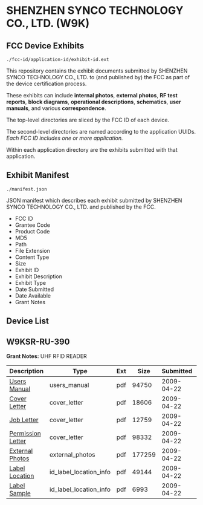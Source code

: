 # SHENZHEN SYNCO TECHNOLOGY CO., LTD. (W9K)
## FCC Device Exhibits

```
./fcc-id/application-id/exhibit-id.ext
```

This repository contains the exhibit documents submitted by SHENZHEN SYNCO TECHNOLOGY CO., LTD. to (and published by) the FCC as part of the device certification process.

These exhibits can include **internal photos**, **external photos**, **RF test reports**, **block diagrams**, **operational descriptions**, **schematics**, **user manuals**, and various **correspondence**.

The top-level directories are sliced by the FCC ID of each device.

The second-level directories are named according to the application UUIDs. *Each FCC ID includes one or more application.*

Within each application directory are the exhibits submitted with that application. 

## Exhibit Manifest

```
./manifest.json
```

JSON manifest which describes each exhibit submitted by SHENZHEN SYNCO TECHNOLOGY CO., LTD. and published by the FCC.

- FCC ID
- Grantee Code
- Product Code
- MD5
- Path
- File Extension
- Content Type
- Size
- Exhibit ID
- Exhibit Description
- Exhibit Type
- Date Submitted
- Date Available
- Grant Notes

## Device List
## W9KSR-RU-390
**Grant Notes:** UHF RFID READER

| Description | Type | Ext | Size | Submitted | Available |
| ----------- | ---- | --- | ---- | --------- | --------- |
| [Users Manual](W9KSR-RU-390/9c8a206815c174c0a2e7d7f9bb5a8cfb/1100186.pdf) | users_manual | pdf | 94750 | 2009-04-22 | 2009-04-22 |
| [Cover Letter](W9KSR-RU-390/9c8a206815c174c0a2e7d7f9bb5a8cfb/1100180.pdf) | cover_letter | pdf | 18606 | 2009-04-22 | 2009-04-22 |
| [Job Letter](W9KSR-RU-390/9c8a206815c174c0a2e7d7f9bb5a8cfb/1100184.pdf) | cover_letter | pdf | 12759 | 2009-04-22 | 2009-04-22 |
| [Permission Letter](W9KSR-RU-390/9c8a206815c174c0a2e7d7f9bb5a8cfb/1100185.pdf) | cover_letter | pdf | 98332 | 2009-04-22 | 2009-04-22 |
| [External Photos](W9KSR-RU-390/9c8a206815c174c0a2e7d7f9bb5a8cfb/1100181.pdf) | external_photos | pdf | 177259 | 2009-04-22 | 2009-04-22 |
| [Label Location](W9KSR-RU-390/9c8a206815c174c0a2e7d7f9bb5a8cfb/1100182.pdf) | id_label_location_info | pdf | 49144 | 2009-04-22 | 2009-04-22 |
| [Label Sample](W9KSR-RU-390/9c8a206815c174c0a2e7d7f9bb5a8cfb/1100183.pdf) | id_label_location_info | pdf | 6993 | 2009-04-22 | 2009-04-22 |
